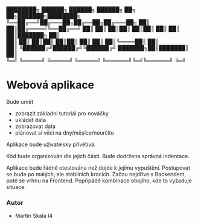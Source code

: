 ████████╗ ██████╗ ██████╗  ██████╗     ██╗     ██╗███████╗████████╗
╚══██╔══╝██╔═══██╗██╔══██╗██╔═══██╗    ██║     ██║██╔════╝╚══██╔══╝
   ██║   ██║   ██║██║  ██║██║   ██║    ██║     ██║███████╗   ██║   
   ██║   ██║   ██║██║  ██║██║   ██║    ██║     ██║╚════██║   ██║   
   ██║   ╚██████╔╝██████╔╝╚██████╔╝    ███████╗██║███████║   ██║   
   ╚═╝    ╚═════╝ ╚═════╝  ╚═════╝     ╚══════╝╚═╝╚══════╝   ╚═╝   
                                                                   
# Webová aplikace                                                                   
Bude umět
- zobrazit základní tutoriál pro nováčky
- ukládat data
- zobrazovat data
- plánovat si věci na dny/měsíce/neurčito

Aplikace bude uživatelsky přívětivá.

Kód bude organizován dle jejich části.
Bude dodržena správná indentace.

Aplikace bude řádně otestována než dojde k jejímu vypuštění.
Postupovat se bude po malých, ale stabilních krocích.
Začnu nejdříve s Backendem, poté se vrhnu na Frontend. Popřipádě kombinace obojího, kde to vyžaduje situace.

### Autor
- Martin Skala I4

